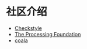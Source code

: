 # 社区介绍

- [Checkstyle](./checkstyle.md)
- [The Processing Foundation](./processing.md)
- [coala](./coala.md)
